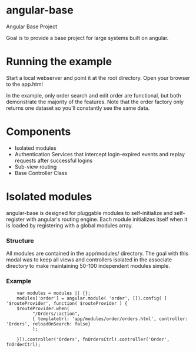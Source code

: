 angular-base
==============

Angular Base Project

Goal is to provide a base project for large systems built on angular.  

# Running the example

Start a local webserver and point it at the root directory.  Open your browser to the app.html

In the example, only order search and edit order are functional, but both demonstrate the majority of the features.  Note that the order factory only returns one dataset so you'll constantly see the same data.

# Components
  * Isolated modules
  * Authentication Services that intercept login-expired events and replay 
requests after successful logins
  * Sub-view routing
  * Base Controller Class

# Isolated modules

angular-base is designed for pluggable modules to self-initialize and 
self-register with angular's routing engine. Each module initializes itself when 
it is loaded by registering with a global modules array.  

### Structure

All modules are contained in the app/modules/ directory. The goal with this modal
was to keep all views and controllers isolated in the associate directory to make maintaining 50-100 independent modules simple.


### Example

```
	var modules = modules || {};
	modules['order'] = angular.module( 'order', []).config( [ '$routeProvider', function( $routeProvider ) {
	$routeProvider.when(
		  "/Orders/:action",
		  { templateUrl: 'app/modules/order/orders.html', controller: 'Orders', reloadOnSearch: false}
	      );    
	
	}]).controller('Orders', fnOrdersCtrl).controller('Order', fnOrderCtrl);
```

